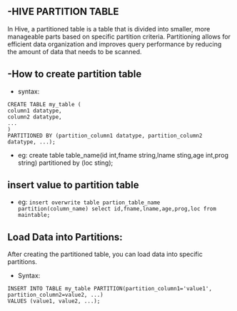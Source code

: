 -HIVE PARTITION TABLE
------------------------

In Hive, a partitioned table is a table that is divided into smaller, more manageable parts based on specific partition criteria.
Partitioning allows for efficient data organization and improves query performance by reducing the amount of data that needs to be scanned.

-How to create partition table
----------------------------
- syntax:
```
CREATE TABLE my_table (
column1 datatype,
column2 datatype,
...
)		
PARTITIONED BY (partition_column1 datatype, partition_column2 datatype, ...);
```
 - eg:
          		create table table_name(id int,fname string,lname sting,age int,prog string) partitioned by (loc sting);


insert value to partition table
-----------------------------
- eg:
``
insert overwrite table partion_table_name partition(column_name) select id,fname,lname,age,prog,loc from maintable;
``

Load Data into Partitions:
-------------------------
After creating the partitioned table, you can load data into specific partitions.

- Syntax:
```			
INSERT INTO TABLE my_table PARTITION(partition_column1='value1', partition_column2=value2, ...)
VALUES (value1, value2, ...);
```

